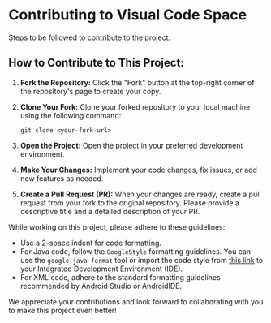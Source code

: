 # Contributing to Visual Code Space

Steps to be followed to contribute to the project.

## How to Contribute to This Project:

1. **Fork the Repository:** Click the "Fork" button at the top-right corner of the repository's page to create your copy.

2. **Clone Your Fork:** Clone your forked repository to your local machine using the following command:
   
   ```
   git clone <your-fork-url>
   ```

3. **Open the Project:** Open the project in your preferred development environment.

4. **Make Your Changes:** Implement your code changes, fix issues, or add new features as needed.

5. **Create a Pull Request (PR):** When your changes are ready, create a pull request from your fork to the original repository. Please provide a descriptive title and a detailed description of your PR.

While working on this project, please adhere to these guidelines:

- Use a 2-space indent for code formatting.
- For Java code, follow the `GoogleStyle` formatting guidelines. You can use the `google-java-format` tool or import the code style from [this link](https://raw.githubusercontent.com/google/styleguide/gh-pages/intellij-java-google-style.xml) to your Integrated Development Environment (IDE).
- For XML code, adhere to the standard formatting guidelines recommended by Android Studio or AndroidIDE.

We appreciate your contributions and look forward to collaborating with you to make this project even better!

